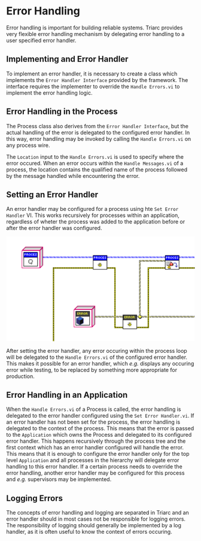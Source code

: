 # Error Handling

Error handling is important for building reliable systems.
Triarc provides very flexible error handling mechanism by delegating error handling to a user specified error handler.

## Implementing and Error Handler

To implement an error handler, it is necessary to create a class which implements the `Error Handler Interface` provided by the framework.
The interface requires the implementer to override the `Handle Errors.vi` to implement the error handling logic.

## Error Handling in the Process 

The Process class also derives from the `Error Handler Interface`, but the actual handling of the error is delegated to the configured error handler.
In this way, error handling may be invoked by calling the `Handle Errors.vi` on any process wire.

The `Location` input to the `Handle Errors.vi` is used to specify where the error occured.
When an error occurs within the `Handle Messages.vi` of a process, the location contains the qualified name of the process followed by the message handled while encountering the error.

## Setting an Error Handler

An error handler may be configured for a process using hte `Set Error Handler` VI.
This works recursively for processes within an application, regardless of wheter the process was added to the application before or after the error handler was configured.

![Setting an error handelr](img/setting_an_error_handler.png)

After setting the error handler, any error occuring within the process loop will be delegated to the `Handle Errors.vi` of the configured error handler.
This makes it possible for an error handler, which *e.g.* displays any occuring error while testing, to be replaced by something more appropriate for production.

## Error Handling in an Application

When the `Handle Errors.vi` of a Process is called, the error handling is delegated to the error handler configured using the `Set Error Handler.vi`.
If an error handler has not been set for the process, the error handling is delegated to the context of the process.
This means that the error is passed to the `Application` which owns the Process and delegated to its configured error handler.
This happens recursively through the process tree and the first context which has an error handler configured will handle the error.
This means that it is enough to configure the error handler only for the top level `Application` and all processes in the hierarchy will delegate error handling to this error handler.
If a certain process needs to override the error handling, another error handler may be configured for this process and *e.g.* supervisors may be implemented.

## Logging Errors 

The concepts of error handling and logging are separated in Triarc and an error handler should in most cases not be responsible for logging errors.
The responsibility of logging should generally be implemented by a log handler, as it is often useful to know the context of errors occuring.
